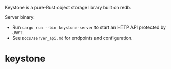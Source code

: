 Keystone is a pure-Rust object storage library built on redb.

Server binary:

- Run `cargo run --bin keystone-server` to start an HTTP API protected by JWT.
- See `Docs/server_api.md` for endpoints and configuration.
# keystone
